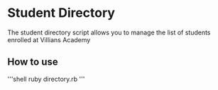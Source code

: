 # Student Directory #

The student directory script allows you to manage the list of students enrolled at Villians Academy

## How to use ##

'''shell
ruby directory.rb
'''

